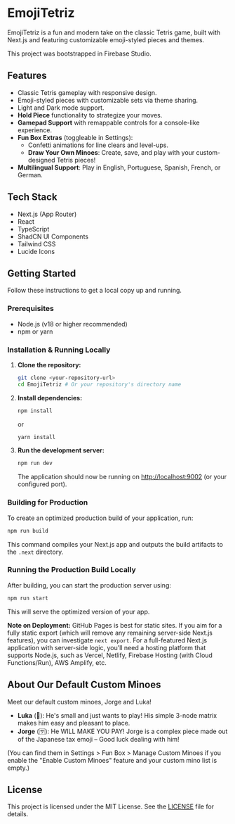 # EmojiTetriz

EmojiTetriz is a fun and modern take on the classic Tetris game, built with Next.js and featuring customizable emoji-styled pieces and themes.

This project was bootstrapped in Firebase Studio.

## Features

*   Classic Tetris gameplay with responsive design.
*   Emoji-styled pieces with customizable sets via theme sharing.
*   Light and Dark mode support.
*   **Hold Piece** functionality to strategize your moves.
*   **Gamepad Support** with remappable controls for a console-like experience.
*   **Fun Box Extras** (toggleable in Settings):
    *   Confetti animations for line clears and level-ups.
    *   **Draw Your Own Minoes**: Create, save, and play with your custom-designed Tetris pieces!
*   **Multilingual Support**: Play in English, Portuguese, Spanish, French, or German.

## Tech Stack

*   Next.js (App Router)
*   React
*   TypeScript
*   ShadCN UI Components
*   Tailwind CSS
*   Lucide Icons

## Getting Started

Follow these instructions to get a local copy up and running.

### Prerequisites

*   Node.js (v18 or higher recommended)
*   npm or yarn

### Installation & Running Locally

1.  **Clone the repository:**
    ```bash
    git clone <your-repository-url>
    cd EmojiTetriz # Or your repository's directory name
    ```

2.  **Install dependencies:**
    ```bash
    npm install
    ```
    or
    ```bash
    yarn install
    ```

3.  **Run the development server:**
    ```bash
    npm run dev
    ```
    The application should now be running on [http://localhost:9002](http://localhost:9002) (or your configured port).

### Building for Production

To create an optimized production build of your application, run:
```bash
npm run build
```
This command compiles your Next.js app and outputs the build artifacts to the `.next` directory.

### Running the Production Build Locally

After building, you can start the production server using:
```bash
npm run start
```
This will serve the optimized version of your app.

**Note on Deployment:** GitHub Pages is best for static sites. If you aim for a fully static export (which will remove any remaining server-side Next.js features), you can investigate `next export`. For a full-featured Next.js application with server-side logic, you'll need a hosting platform that supports Node.js, such as Vercel, Netlify, Firebase Hosting (with Cloud Functions/Run), AWS Amplify, etc.

## About Our Default Custom Minoes

Meet our default custom minoes, Jorge and Luka!

*   **Luka** (🔴): He's small and just wants to play! His simple 3-node matrix makes him easy and pleasant to place.
*   **Jorge** (🈂️): He WILL MAKE YOU PAY! Jorge is a complex piece made out of the Japanese tax emoji – Good luck dealing with him!

(You can find them in Settings > Fun Box > Manage Custom Minoes if you enable the "Enable Custom Minoes" feature and your custom mino list is empty.)

## License

This project is licensed under the MIT License. See the [LICENSE](LICENSE) file for details.

